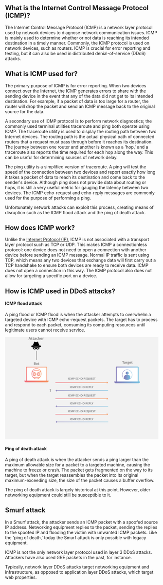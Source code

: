 What is the Internet Control Message Protocol (ICMP)?
-----------------------------------------------------

The Internet Control Message Protocol (ICMP) is a network layer protocol used by network devices to diagnose network communication issues. ICMP is mainly used to determine whether or not data is reaching its intended destination in a timely manner. Commonly, the ICMP protocol is used on network devices, such as routers. ICMP is crucial for error reporting and testing, but it can also be used in distributed denial-of-service (DDoS) attacks.

What is ICMP used for?
----------------------

The primary purpose of ICMP is for error reporting. When two devices connect over the Internet, the ICMP generates errors to share with the sending device in the event that any of the data did not get to its intended destination. For example, if a packet of data is too large for a router, the router will drop the packet and send an ICMP message back to the original source for the data.

A secondary use of ICMP protocol is to perform network diagnostics; the commonly used terminal utilities traceroute and ping both operate using ICMP. The traceroute utility is used to display the routing path between two Internet devices. The routing path is the actual physical path of connected routers that a request must pass through before it reaches its destination. The journey between one router and another is known as a 'hop,' and a traceroute also reports the time required for each hop along the way. This can be useful for determining sources of network delay.

The ping utility is a simplified version of traceroute. A ping will test the speed of the connection between two devices and report exactly how long it takes a packet of data to reach its destination and come back to the sender's device. Although ping does not provide data about routing or hops, it is still a very useful metric for gauging the latency between two devices. The ICMP echo-request and echo-reply messages are commonly used for the purpose of performing a ping.

Unfortunately network attacks can exploit this process, creating means of disruption such as the ICMP flood attack and the ping of death attack.

How does ICMP work?
-------------------

Unlike the [Internet Protocol (IP)](https://www.cloudflare.com/learning/network-layer/internet-protocol/), ICMP is not associated with a transport layer protocol such as TCP or UDP. This makes ICMP a connectionless protocol: one device does not need to open a connection with another device before sending an ICMP message. Normal IP traffic is sent using TCP, which means any two devices that exchange data will first carry out a TCP handshake to ensure both devices are ready to receive data. ICMP does not open a connection in this way. The ICMP protocol also does not allow for targeting a specific port on a device.

How is ICMP used in DDoS attacks?
---------------------------------

#### ICMP flood attack

A ping flood or ICMP flood is when the attacker attempts to overwhelm a targeted device with ICMP echo-request packets. The target has to process and respond to each packet, consuming its computing resources until legitimate users cannot receive service.


![ICMP flood, several echo requests and echo replies](assets/ping-icmp-flood-ddos-attack-diagram.webp)

#### Ping of death attack

A ping of death attack is when the attacker sends a ping larger than the maximum allowable size for a packet to a targeted machine, causing the machine to freeze or crash. The packet gets fragmented on the way to its target, but when the target reassembles the packet into its original maximum-exceeding size, the size of the packet causes a buffer overflow.

The ping of death attack is largely historical at this point. However, older networking equipment could still be susceptible to it.

Smurf attack
------

In a Smurf attack, the attacker sends an ICMP packet with a spoofed source IP address. Networking equipment replies to the packet, sending the replies to the spoofed IP and flooding the victim with unwanted ICMP packets. Like the 'ping of death,' today the Smurf attack is only possible with legacy equipment.

ICMP is not the only network layer protocol used in layer 3 DDoS attacks. Attackers have also used GRE packets in the past, for instance.

Typically, network layer DDoS attacks target networking equipment and infrastructure, as opposed to application layer DDoS attacks, which target web properties.

